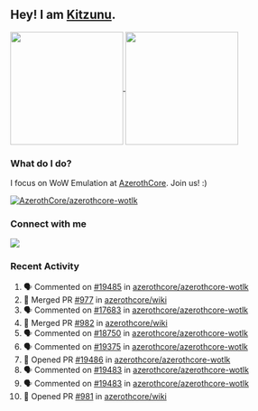 ## Hey! I am [Kitzunu](https://Github.com/Kitzunu).

<!--
[![Kitzunu's Github stats](https://github-readme-stats.vercel.app/api?username=kitzunu&theme=github_dark&show_icons=true&number_format=long)](https://github.com/Kitzunu)

[![Kitzunu's Language stats](https://github-readme-stats.vercel.app/api/top-langs/?username=Kitzunu&layout=donut&theme=github_dark)](https://github.com/Kitzunu)
-->

<a href="https://github.com/Kitzunu">
  <img height=200 align="center" src="https://github-readme-stats.vercel.app/api?username=kitzunu&theme=github_dark&show_icons=true&number_format=long" />
</a>
<a href="https://github.com/Kitzunu">
  <img height=200 align="center" src="https://github-readme-stats.vercel.app/api/top-langs/?username=Kitzunu&layout=donut&theme=github_dark" />
</a>

### What do I do?

I focus on WoW Emulation at [AzerothCore](https://github.com/AzerothCore). Join us! :)

[![AzerothCore/azerothcore-wotlk](https://github-readme-stats.vercel.app/api/pin/?username=AzerothCore&repo=azerothcore-wotlk&theme=github_dark&show_owner=true)](https://github.com/azerothcore/azerothcore-wotlk)

### Connect with me
[![](https://img.shields.io/badge/AzerothCore%20Discord-Connect%20with%20me!-green)](https://discord.com/invite/gkt4y2x)

### Recent Activity

<!--START_SECTION:activity-->
1. 🗣 Commented on [#19485](https://github.com/azerothcore/azerothcore-wotlk/issues/19485#issuecomment-2254247964) in [azerothcore/azerothcore-wotlk](https://github.com/azerothcore/azerothcore-wotlk)
2. 🎉 Merged PR [#977](https://github.com/azerothcore/wiki/pull/977) in [azerothcore/wiki](https://github.com/azerothcore/wiki)
3. 🗣 Commented on [#17683](https://github.com/azerothcore/azerothcore-wotlk/issues/17683#issuecomment-2254244299) in [azerothcore/azerothcore-wotlk](https://github.com/azerothcore/azerothcore-wotlk)
4. 🎉 Merged PR [#982](https://github.com/azerothcore/wiki/pull/982) in [azerothcore/wiki](https://github.com/azerothcore/wiki)
5. 🗣 Commented on [#18750](https://github.com/azerothcore/azerothcore-wotlk/pull/18750#issuecomment-2254240701) in [azerothcore/azerothcore-wotlk](https://github.com/azerothcore/azerothcore-wotlk)
6. 🗣 Commented on [#19375](https://github.com/azerothcore/azerothcore-wotlk/pull/19375#issuecomment-2254115171) in [azerothcore/azerothcore-wotlk](https://github.com/azerothcore/azerothcore-wotlk)
7. 💪 Opened PR [#19486](https://github.com/azerothcore/azerothcore-wotlk/pull/19486) in [azerothcore/azerothcore-wotlk](https://github.com/azerothcore/azerothcore-wotlk)
8. 🗣 Commented on [#19483](https://github.com/azerothcore/azerothcore-wotlk/issues/19483#issuecomment-2253973421) in [azerothcore/azerothcore-wotlk](https://github.com/azerothcore/azerothcore-wotlk)
9. 🗣 Commented on [#19483](https://github.com/azerothcore/azerothcore-wotlk/issues/19483#issuecomment-2253959770) in [azerothcore/azerothcore-wotlk](https://github.com/azerothcore/azerothcore-wotlk)
10. 💪 Opened PR [#981](https://github.com/azerothcore/wiki/pull/981) in [azerothcore/wiki](https://github.com/azerothcore/wiki)
<!--END_SECTION:activity-->
